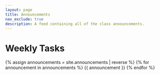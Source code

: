 ```yaml
---
layout: page
title: Announcements
nav_exclude: true
description: A feed containing all of the class announcements.
---
```


# Weekly Tasks

{% assign announcements = site.announcements | reverse %}
{% for announcement in announcements %}
{{ announcement }}
{% endfor %}
